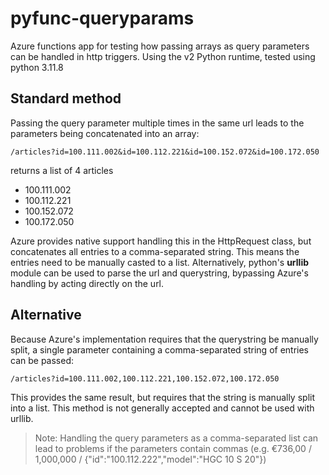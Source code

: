 # pyfunc-queryparams
Azure functions app for testing how passing arrays as query parameters can be handled in http triggers. Using the v2 Python runtime, tested using python 3.11.8

## Standard method
Passing the query parameter multiple times in the same url leads to the parameters being concatenated into an array:

``/articles?id=100.111.002&id=100.112.221&id=100.152.072&id=100.172.050``

returns a list of 4 articles
- 100.111.002
- 100.112.221
- 100.152.072
- 100.172.050

Azure provides native support handling this in the HttpRequest class, but concatenates all entries to a comma-separated string. This means the entries need to be manually casted to a list. Alternatively, python's **urllib** module can be used to parse the url and querystring, bypassing Azure's handling by acting directly on the url.

## Alternative
Because Azure's implementation requires that the querystring be manually split, a single parameter containing a comma-separated string of entries can be passed:

``/articles?id=100.111.002,100.112.221,100.152.072,100.172.050``

This provides the same result, but requires that the string is manually split into a list. This method is not generally accepted and cannot be used with urllib.

> Note: Handling the query parameters as a comma-separated list can lead to problems if the parameters contain commas (e.g. €736,00 / 1,000,000 / {"id":"100.112.222","model":"HGC 10 S 20"})
